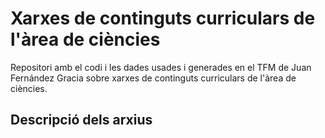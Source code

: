 # Xarxes de continguts curriculars de l'àrea de ciències
Repositori amb el codi i les dades usades i generades en el TFM de Juan Fernández Gracia sobre xarxes de continguts curriculars de l'àrea de ciències.
## Descripció dels arxius

